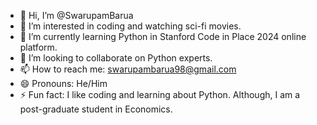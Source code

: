 - 👋 Hi, I’m @SwarupamBarua
- 👀 I’m interested in coding and watching sci-fi movies.
- 🌱 I’m currently learning Python in Stanford Code in Place 2024 online platform.
- 💞️ I’m looking to collaborate on Python experts.
- 📫 How to reach me: swarupambarua98@gmail.com
- 😄 Pronouns: He/Him
- ⚡ Fun fact: I like coding and learning about Python. Although, I am a post-graduate student in Economics.

<!---
SwarupamBarua/SwarupamBarua is a ✨ special ✨ repository because its `README.md` (this file) appears on your GitHub profile.
You can click the Preview link to take a look at your changes.
--->
